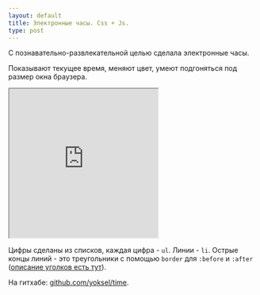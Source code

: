 ```yaml
---
layout: default
title: Электронные часы. Css + Js.
type: post
---
```

С познавательно-развлекательной целью сделала электронные часы.

Показывают текущее время, меняют цвет, умеют подгоняться под размер окна браузера.
<!--more-->

<iframe class="jsbin" style="height: 300px" src="http://jsbin.com/urEYedUq/2"></iframe>


Цифры сделаны из cписков, каждая цифра - <code>ul</code>. Линии - <code>li</code>.
Острые концы линий - это треугольники с помощью <code>border</code> для <code>:before</code> и <code>:after</code> (<a href="/strelki-s-pomoshh-yu-svojstva-border">описание уголков есть тут</a>).

На гитхабе: <a href="https://github.com/yoksel/time">github.com/yoksel/time</a>.